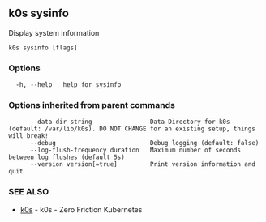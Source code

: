 ## k0s sysinfo

Display system information

```
k0s sysinfo [flags]
```

### Options

```
  -h, --help   help for sysinfo
```

### Options inherited from parent commands

```
      --data-dir string                Data Directory for k0s (default: /var/lib/k0s). DO NOT CHANGE for an existing setup, things will break!
      --debug                          Debug logging (default: false)
      --log-flush-frequency duration   Maximum number of seconds between log flushes (default 5s)
      --version version[=true]         Print version information and quit
```

### SEE ALSO

* [k0s](k0s.md)	 - k0s - Zero Friction Kubernetes

